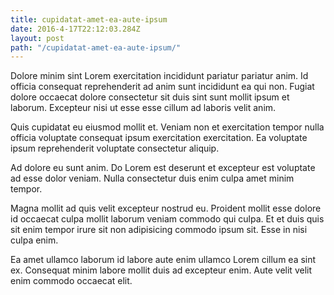 ```yaml
---
title: cupidatat-amet-ea-aute-ipsum
date: 2016-4-17T22:12:03.284Z
layout: post
path: "/cupidatat-amet-ea-aute-ipsum/"
---
```


Dolore minim sint Lorem exercitation incididunt pariatur pariatur anim. Id officia consequat reprehenderit ad anim sunt incididunt ea qui non. Fugiat dolore occaecat dolore consectetur sit duis sint sunt mollit ipsum et laborum. Excepteur nisi ut esse esse cillum ad laboris velit anim.

Quis cupidatat eu eiusmod mollit et. Veniam non et exercitation tempor nulla officia voluptate consequat ipsum exercitation exercitation. Ea voluptate ipsum reprehenderit voluptate consectetur aliquip.

Ad dolore eu sunt anim. Do Lorem est deserunt et excepteur est voluptate ad esse dolor veniam. Nulla consectetur duis enim culpa amet minim tempor.

Magna mollit ad quis velit excepteur nostrud eu. Proident mollit esse dolore id occaecat culpa mollit laborum veniam commodo qui culpa. Et et duis quis sit enim tempor irure sit non adipisicing commodo ipsum sit. Esse in nisi culpa enim.

Ea amet ullamco laborum id labore aute enim ullamco Lorem cillum ea sint ex. Consequat minim labore mollit duis ad excepteur enim. Aute velit velit enim commodo occaecat elit.